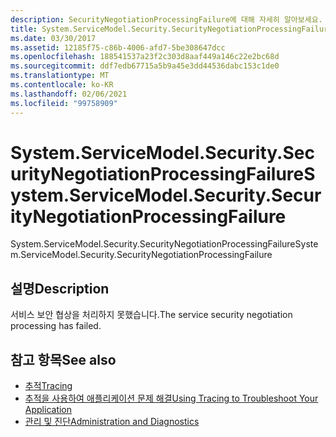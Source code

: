 ```yaml
---
description: SecurityNegotiationProcessingFailure에 대해 자세히 알아보세요.
title: System.ServiceModel.Security.SecurityNegotiationProcessingFailure
ms.date: 03/30/2017
ms.assetid: 12185f75-c86b-4006-afd7-5be308647dcc
ms.openlocfilehash: 188541537a23f2c303d8aaf449a146c22e2bc68d
ms.sourcegitcommit: ddf7edb67715a5b9a45e3dd44536dabc153c1de0
ms.translationtype: MT
ms.contentlocale: ko-KR
ms.lasthandoff: 02/06/2021
ms.locfileid: "99758909"
---
```

# <a name="systemservicemodelsecuritysecuritynegotiationprocessingfailure"></a><span data-ttu-id="cfbd0-103">System.ServiceModel.Security.SecurityNegotiationProcessingFailure</span><span class="sxs-lookup"><span data-stu-id="cfbd0-103">System.ServiceModel.Security.SecurityNegotiationProcessingFailure</span></span>

<span data-ttu-id="cfbd0-104">System.ServiceModel.Security.SecurityNegotiationProcessingFailure</span><span class="sxs-lookup"><span data-stu-id="cfbd0-104">System.ServiceModel.Security.SecurityNegotiationProcessingFailure</span></span>  
  
## <a name="description"></a><span data-ttu-id="cfbd0-105">설명</span><span class="sxs-lookup"><span data-stu-id="cfbd0-105">Description</span></span>  

 <span data-ttu-id="cfbd0-106">서비스 보안 협상을 처리하지 못했습니다.</span><span class="sxs-lookup"><span data-stu-id="cfbd0-106">The service security negotiation processing has failed.</span></span>  
  
## <a name="see-also"></a><span data-ttu-id="cfbd0-107">참고 항목</span><span class="sxs-lookup"><span data-stu-id="cfbd0-107">See also</span></span>

- [<span data-ttu-id="cfbd0-108">추적</span><span class="sxs-lookup"><span data-stu-id="cfbd0-108">Tracing</span></span>](index.md)
- [<span data-ttu-id="cfbd0-109">추적을 사용하여 애플리케이션 문제 해결</span><span class="sxs-lookup"><span data-stu-id="cfbd0-109">Using Tracing to Troubleshoot Your Application</span></span>](using-tracing-to-troubleshoot-your-application.md)
- [<span data-ttu-id="cfbd0-110">관리 및 진단</span><span class="sxs-lookup"><span data-stu-id="cfbd0-110">Administration and Diagnostics</span></span>](../index.md)

